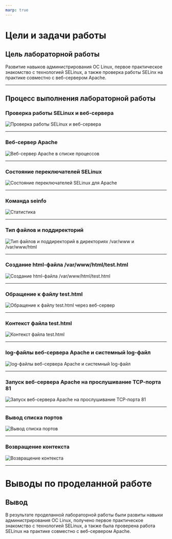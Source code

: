 ```yaml
---
marp: true
---
```


# Цели и задачи работы

## Цель лабораторной работы

Развитие навыков администрирования ОС Linux, первое практическое знакомство с технологией SELinux, а также проверка работы SELinx на практике совместно с веб-сервером Apache.

---

## Процесс выполнения лабораторной работы

### Проверка работы SELinux и веб-сервера

![Проверка работы SELinux и веб-сервера](./pics/1.PNG)

---

### Веб-сервер Apache

![Веб-сервер Apache в списке процессов](./pics/2.png)


---
### Состояние переключателей SELinux

![Состояние переключателей SELinux для Apache](./pics/3.png)


---
### Команда seinfo

![Статистика](./pics//4.png)

---

### Тип файлов и поддиректорий

![Тип файлов и поддиректорий в директориях /var/www и /var/www/html](./pics/5.png)

---

### Создание html-файла /var/www/html/test.html

![Создание html-файла /var/www/html/test.html](./pics/9.1.PNG)

---

### Обращение к файлу test.html

![Обращение к файлу test.html через веб-сервер](./pics/11.png)

---

### Контекст файла test.html

![Контекст файла test.html](./pics/12.PNG)

---

### log-файлы веб-сервера Apache и системный log-файл

![log-файлы веб-сервера Apache и системный log-файл](./pics/15.PNG)

---

### Запуск веб-сервера Apache на прослушивание ТСР-порта 81

![Запуск веб-сервера Apache на прослушивание ТСР-порта 81](./pics/16.PNG)

---

### Вывод списка портов

![Вывод списка портов](./pics/19.PNG)

---

### Возвращение контекста

![Возвращение контекста](./pics/23.PNG)


---
# Выводы по проделанной работе

## Вывод

В результате проделанной лабораторной работы были развиты навыки администрирования ОС Linux, получено первое практическое знакомство с технологией SELinux, а также была проверена работа SELinux на практике совместно с веб-сервером Apache.
